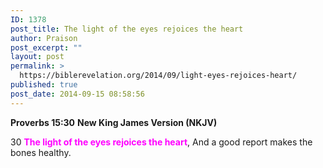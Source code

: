 ```yaml
---
ID: 1378
post_title: The light of the eyes rejoices the heart
author: Praison
post_excerpt: ""
layout: post
permalink: >
  https://biblerevelation.org/2014/09/light-eyes-rejoices-heart/
published: true
post_date: 2014-09-15 08:58:56
---
```

<strong>Proverbs 15:30</strong>
<strong> New King James Version (NKJV)</strong>

30 <span style="color: #ff00ff;"><strong>The light of the eyes rejoices the heart</strong></span>,
And a good report makes the bones healthy.